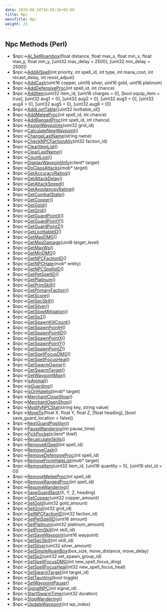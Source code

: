 ```yaml
---
date: 2020-08-24T16:50:16+02:00
title: Npc
menuTitle: Npc
weight: 25
---
```


## Npc Methods (Perl)
- $npc->[AI_SetRoambox](ai_setroambox)(float distance, float max_x, float min_x, float max_y, float min_y, [uint32 max_delay = 2500], [uint32 min_delay = 2500])
- $npc->[AddAISpell](addaispell)(int priority, int spell_id, int type, int mana_cost, int recast_delay, int resist_adjust)
- $npc->[AddCash](addcash)(uint16 copper, uint16 silver, uint16 gold, uint16 platinum)
- $npc->[AddDefensiveProc](adddefensiveproc)(int spell_id, int chance)
- $npc->[AddItem](additem)(uint32 item_id, [uint16 charges = 0], [bool equip_item = true], [uint32 aug1 = 0], [uint32 aug2 = 0], [uint32 aug3 = 0], [uint32 aug4 = 0], [uint32 aug5 = 0], [uint32 aug6 = 0])
- $npc->[AddLootTable](addloottable)([uint32 loottable_id])
- $npc->[AddMeleeProc](addmeleeproc)(int spell_id, int chance)
- $npc->[AddRangedProc](addrangedproc)(int spell_id, int chance)
- $npc->[AssignWaypoints](assignwaypoints)(uint32 grid_id)
- $npc->[CalculateNewWaypoint](calculatenewwaypoint)()
- $npc->[ChangeLastName](changelastname)(string name)
- $npc->[CheckNPCFactionAlly](checknpcfactionally)(int32 faction_id)
- $npc->[ClearItemList](clearitemlist)()
- $npc->[ClearLastName](clearlastname)()
- $npc->[CountLoot](countloot)()
- $npc->[DisplayWaypointInfo](displaywaypointinfo)(client* target)
- $npc->[DoClassAttacks](doclassattacks)(mob* target)
- $npc->[GetAccuracyRating](getaccuracyrating)()
- $npc->[GetAttackDelay](getattackdelay)()
- $npc->[GetAttackSpeed](getattackspeed)()
- $npc->[GetAvoidanceyRating](getavoidanceyrating)()
- $npc->[GetCombatState](getcombatstate)()
- $npc->[GetCopper](getcopper)()
- $npc->[GetGold](getgold)()
- $npc->[GetGrid](getgrid)()
- $npc->[GetGuardPointX](getguardpointx)()
- $npc->[GetGuardPointY](getguardpointy)()
- $npc->[GetGuardPointZ](getguardpointz)()
- $npc->[GetLoottableID](getloottableid)()
- $npc->[GetMaxDMG](getmaxdmg)()
- $npc->[GetMaxDamage](getmaxdamage)(uint8 target_level)
- $npc->[GetMaxWp](getmaxwp)()
- $npc->[GetMinDMG](getmindmg)()
- $npc->[GetNPCFactionID](getnpcfactionid)()
- $npc->[GetNPCHate](getnpchate)(mob* entity)
- $npc->[GetNPCSpellsID](getnpcspellsid)()
- $npc->[GetPetSpellID](getpetspellid)()
- $npc->[GetPlatinum](getplatinum)()
- $npc->[GetPrimSkill](getprimskill)()
- $npc->[GetPrimaryFaction](getprimaryfaction)()
- $npc->[GetScore](getscore)()
- $npc->[GetSecSkill](getsecskill)()
- $npc->[GetSilver](getsilver)()
- $npc->[GetSlowMitigation](getslowmitigation)()
- $npc->[GetSp2](getsp2)()
- $npc->[GetSpawnKillCount](getspawnkillcount)()
- $npc->[GetSpawnPointH](getspawnpointh)()
- $npc->[GetSpawnPointID](getspawnpointid)()
- $npc->[GetSpawnPointX](getspawnpointx)()
- $npc->[GetSpawnPointY](getspawnpointy)()
- $npc->[GetSpawnPointZ](getspawnpointz)()
- $npc->[GetSpellFocusDMG](getspellfocusdmg)()
- $npc->[GetSpellFocusHeal](getspellfocusheal)()
- $npc->[GetSwarmOwner](getswarmowner)()
- $npc->[GetSwarmTarget](getswarmtarget)()
- $npc->[GetWaypointMax](getwaypointmax)()
- $npc->[IsAnimal](isanimal)()
- $npc->[IsGuarding](isguarding)()
- $npc->[IsOnHatelist](isonhatelist)(mob* target)
- $npc->[MerchantCloseShop](merchantcloseshop)()
- $npc->[MerchantOpenShop](merchantopenshop)()
- $npc->[ModifyNPCStat](modifynpcstat)(string key, string value)
- $npc->[MoveTo](moveto)(float X, float Y, float Z, [float heading], [bool save_guard_location = false])
- $npc->[NextGuardPosition](nextguardposition)()
- $npc->[PauseWandering](pausewandering)(int pause_time)
- $npc->[PickPocket](pickpocket)(client* thief)
- $npc->[RecalculateSkills](recalculateskills)()
- $npc->[RemoveAISpell](removeaispell)(int spell_id)
- $npc->[RemoveCash](removecash)()
- $npc->[RemoveDefensiveProc](removedefensiveproc)(int spell_id)
- $npc->[RemoveFromHateList](removefromhatelist)(mob* target)
- $npc->[RemoveItem](removeitem)(uint32 item_id, [uint16 quantity = 0], [uint16 slot_id = 0])
- $npc->[RemoveMeleeProc](removemeleeproc)(int spell_id)
- $npc->[RemoveRangedProc](removerangedproc)(int spell_id)
- $npc->[ResumeWandering](resumewandering)()
- $npc->[SaveGuardSpot](saveguardspot)(X, Y, Z, heading)
- $npc->[SetCopper](setcopper)(uint32 copper_amount)
- $npc->[SetGold](setgold)(uint32 gold_amount)
- $npc->[SetGrid](setgrid)(int32 grid_id)
- $npc->[SetNPCFactionID](setnpcfactionid)(int32 faction_id)
- $npc->[SetPetSpellID](setpetspellid)(uint16 amount)
- $npc->[SetPlatinum](setplatinum)(uint32 platinum_amount)
- $npc->[SetPrimSkill](setprimskill)(int skill_id)
- $npc->[SetSaveWaypoint](setsavewaypoint)(uint16 waypoint)
- $npc->[SetSecSkill](setsecskill)(int skill_id)
- $npc->[SetSilver](setsilver)(uint32 silver_amount)
- $npc->[SetSimpleRoamBox](setsimpleroambox)(box_size, move_distance, move_delay)
- $npc->[SetSp2](setsp2)(uint32 set_spawn_group_id)
- $npc->[SetSpellFocusDMG](setspellfocusdmg)(int new_spell_focus_dmg)
- $npc->[SetSpellFocusHeal](setspellfocusheal)(int32 new_spell_focus_heal)
- $npc->[SetSwarmTarget](setswarmtarget)(int target_id)
- $npc->[SetTaunting](settaunting)(bool toggle)
- $npc->[SetWaypointPause](setwaypointpause)()
- $npc->[SignalNPC](signalnpc)(int signal_id)
- $npc->[StartSwarmTimer](startswarmtimer)(uint32 duration)
- $npc->[StopWandering](stopwandering)()
- $npc->[UpdateWaypoint](updatewaypoint)(int wp_index)